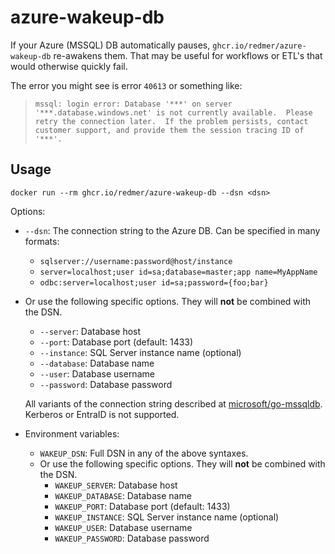 # azure-wakeup-db

If your Azure (MSSQL) DB automatically pauses, `ghcr.io/redmer/azure-wakeup-db` re-awakens them.
That may be useful for workflows or ETL's that would otherwise quickly fail.

The error you might see is error `40613` or something like:

> `mssql: login error: Database '***' on server '***.database.windows.net' is not currently available.  Please retry the connection later.  If the problem persists, contact customer support, and provide them the session tracing ID of '***'.`

## Usage

```
docker run --rm ghcr.io/redmer/azure-wakeup-db --dsn <dsn>
```

Options:

- `--dsn`: The connection string to the Azure DB. Can be specified in many formats:
  - `sqlserver://username:password@host/instance`
  - `server=localhost;user id=sa;database=master;app name=MyAppName`
  - `odbc:server=localhost;user id=sa;password={foo;bar}`
- Or use the following specific options. They will **not** be combined with the DSN.

  - `--server`: Database host
  - `--port`: Database port (default: 1433)
  - `--instance`: SQL Server instance name (optional)
  - `--database`: Database name
  - `--user`: Database username
  - `--password`: Database password

  All variants of the connection string described at [microsoft/go-mssqldb].
  Kerberos or EntraID is not supported.

- Environment variables:
  - `WAKEUP_DSN`: Full DSN in any of the above syntaxes.
  - Or use the following specific options. They will **not** be combined with the DSN.
    - `WAKEUP_SERVER`: Database host
    - `WAKEUP_DATABASE`: Database name
    - `WAKEUP_PORT`: Database port (default: 1433)
    - `WAKEUP_INSTANCE`: SQL Server instance name (optional)
    - `WAKEUP_USER`: Database username
    - `WAKEUP_PASSWORD`: Database password

[microsoft/go-mssqldb]: https://github.com/microsoft/go-mssqldb/blob/main/README.md#the-connection-string-can-be-specified-in-one-of-three-formats
